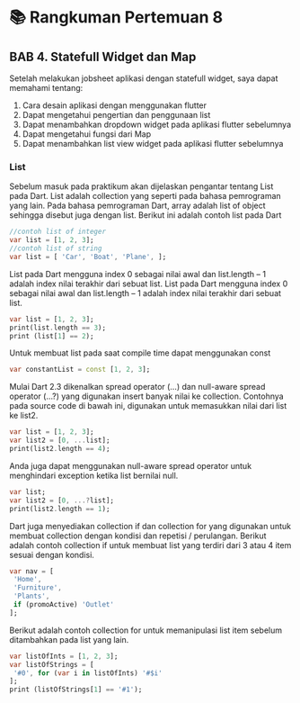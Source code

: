 # :books: Rangkuman Pertemuan 8

## BAB 4. Statefull Widget dan Map

Setelah melakukan jobsheet aplikasi dengan statefull widget, saya dapat memahami tentang:

1. Cara desain aplikasi dengan menggunakan flutter
2. Dapat mengetahui pengertian dan penggunaan list
3. Dapat menambahkan dropdown widget pada aplikasi flutter sebelumnya
4. Dapat mengetahui fungsi dari Map
5. Dapat menambahkan list view widget pada aplikasi flutter sebelumnya

### List

Sebelum masuk pada praktikum akan dijelaskan pengantar tentang List pada Dart. List adalah collection yang seperti pada bahasa pemrograman yang lain. Pada bahasa pemrograman Dart, array adalah list of object sehingga disebut juga dengan list. Berikut ini adalah contoh list pada Dart

``` dart
//contoh list of integer
var list = [1, 2, 3];
//contoh list of string
var list = [ 'Car', 'Boat', 'Plane', ];
```

List pada Dart mengguna index 0 sebagai nilai awal dan list.length – 1 adalah index nilai terakhir dari sebuat list. List pada Dart mengguna index 0 sebagai nilai awal dan list.length – 1 adalah index nilai terakhir dari sebuat list.

```dart
var list = [1, 2, 3];
print(list.length == 3);
print (list[1] == 2);
```

Untuk membuat list pada saat compile time dapat menggunakan const

```dart
var constantList = const [1, 2, 3];
```

Mulai Dart 2.3 dikenalkan spread operator (…) dan null-aware spread operator (…?) yang digunakan insert banyak nilai ke collection. Contohnya pada source code di bawah ini, digunakan untuk memasukkan nilai dari list ke list2.

```dart
var list = [1, 2, 3];
var list2 = [0, ...list];
print(list2.length == 4);
```

Anda juga dapat menggunakan null-aware spread operator untuk menghindari exception ketika list bernilai null.

```dart
var list;
var list2 = [0, ...?list];
print(list2.length == 1);
```

Dart juga menyediakan collection if dan collection for yang digunakan untuk membuat collection dengan kondisi dan repetisi / perulangan. Berikut adalah contoh collection if untuk membuat list yang terdiri dari 3 atau 4 item sesuai dengan kondisi.

```dart
var nav = [
 'Home',
 'Furniture',
 'Plants',
 if (promoActive) 'Outlet'
];
```

Berikut adalah contoh collection for untuk memanipulasi list item sebelum ditambahkan pada list yang lain.

```dart
var listOfInts = [1, 2, 3];
var listOfStrings = [
 '#0', for (var i in listOfInts) '#$i'
];
print (listOfStrings[1] == '#1');
```